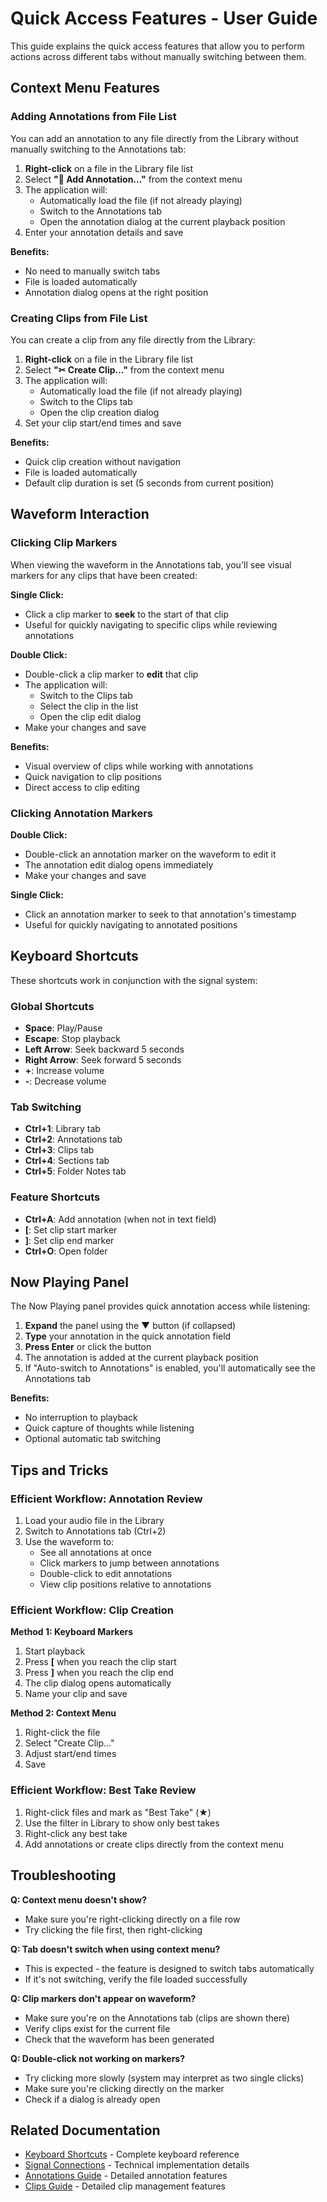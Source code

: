 # Quick Access Features - User Guide

This guide explains the quick access features that allow you to perform actions across different tabs without manually switching between them.

## Context Menu Features

### Adding Annotations from File List

You can add an annotation to any file directly from the Library without manually switching to the Annotations tab:

1. **Right-click** on a file in the Library file list
2. Select **"📝 Add Annotation..."** from the context menu
3. The application will:
   - Automatically load the file (if not already playing)
   - Switch to the Annotations tab
   - Open the annotation dialog at the current playback position
4. Enter your annotation details and save

**Benefits:**
- No need to manually switch tabs
- File is loaded automatically
- Annotation dialog opens at the right position

### Creating Clips from File List

You can create a clip from any file directly from the Library:

1. **Right-click** on a file in the Library file list
2. Select **"✂ Create Clip..."** from the context menu
3. The application will:
   - Automatically load the file (if not already playing)
   - Switch to the Clips tab
   - Open the clip creation dialog
4. Set your clip start/end times and save

**Benefits:**
- Quick clip creation without navigation
- File is loaded automatically
- Default clip duration is set (5 seconds from current position)

## Waveform Interaction

### Clicking Clip Markers

When viewing the waveform in the Annotations tab, you'll see visual markers for any clips that have been created:

**Single Click:**
- Click a clip marker to **seek** to the start of that clip
- Useful for quickly navigating to specific clips while reviewing annotations

**Double Click:**
- Double-click a clip marker to **edit** that clip
- The application will:
  - Switch to the Clips tab
  - Select the clip in the list
  - Open the clip edit dialog
- Make your changes and save

**Benefits:**
- Visual overview of clips while working with annotations
- Quick navigation to clip positions
- Direct access to clip editing

### Clicking Annotation Markers

**Double Click:**
- Double-click an annotation marker on the waveform to edit it
- The annotation edit dialog opens immediately
- Make your changes and save

**Single Click:**
- Click an annotation marker to seek to that annotation's timestamp
- Useful for quickly navigating to annotated positions

## Keyboard Shortcuts

These shortcuts work in conjunction with the signal system:

### Global Shortcuts

- **Space**: Play/Pause
- **Escape**: Stop playback
- **Left Arrow**: Seek backward 5 seconds
- **Right Arrow**: Seek forward 5 seconds
- **+**: Increase volume
- **-**: Decrease volume

### Tab Switching

- **Ctrl+1**: Library tab
- **Ctrl+2**: Annotations tab
- **Ctrl+3**: Clips tab
- **Ctrl+4**: Sections tab
- **Ctrl+5**: Folder Notes tab

### Feature Shortcuts

- **Ctrl+A**: Add annotation (when not in text field)
- **[**: Set clip start marker
- **]**: Set clip end marker
- **Ctrl+O**: Open folder

## Now Playing Panel

The Now Playing panel provides quick annotation access while listening:

1. **Expand** the panel using the ▼ button (if collapsed)
2. **Type** your annotation in the quick annotation field
3. **Press Enter** or click the button
4. The annotation is added at the current playback position
5. If "Auto-switch to Annotations" is enabled, you'll automatically see the Annotations tab

**Benefits:**
- No interruption to playback
- Quick capture of thoughts while listening
- Optional automatic tab switching

## Tips and Tricks

### Efficient Workflow: Annotation Review

1. Load your audio file in the Library
2. Switch to Annotations tab (Ctrl+2)
3. Use the waveform to:
   - See all annotations at once
   - Click markers to jump between annotations
   - Double-click to edit annotations
   - View clip positions relative to annotations

### Efficient Workflow: Clip Creation

**Method 1: Keyboard Markers**
1. Start playback
2. Press **[** when you reach the clip start
3. Press **]** when you reach the clip end
4. The clip dialog opens automatically
5. Name your clip and save

**Method 2: Context Menu**
1. Right-click the file
2. Select "Create Clip..."
3. Adjust start/end times
4. Save

### Efficient Workflow: Best Take Review

1. Right-click files and mark as "Best Take" (★)
2. Use the filter in Library to show only best takes
3. Right-click any best take
4. Add annotations or create clips directly from the context menu

## Troubleshooting

**Q: Context menu doesn't show?**
- Make sure you're right-clicking directly on a file row
- Try clicking the file first, then right-clicking

**Q: Tab doesn't switch when using context menu?**
- This is expected - the feature is designed to switch tabs automatically
- If it's not switching, verify the file loaded successfully

**Q: Clip markers don't appear on waveform?**
- Make sure you're on the Annotations tab (clips are shown there)
- Verify clips exist for the current file
- Check that the waveform has been generated

**Q: Double-click not working on markers?**
- Try clicking more slowly (system may interpret as two single clicks)
- Make sure you're clicking directly on the marker
- Check if a dialog is already open

## Related Documentation

- [Keyboard Shortcuts](../user_guides/KEYBOARD_SHORTCUTS.md) - Complete keyboard reference
- [Signal Connections](../technical/SIGNAL_CONNECTIONS.md) - Technical implementation details
- [Annotations Guide](../user_guides/ANNOTATIONS.md) - Detailed annotation features
- [Clips Guide](../user_guides/CLIPS.md) - Detailed clip management features

